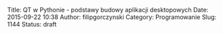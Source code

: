 Title: QT w Pythonie - podstawy budowy aplikacji desktopowych
Date: 2015-09-22 10:38
Author: filipgorczynski
Category: Programowanie
Slug: 1144
Status: draft


